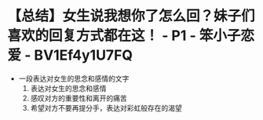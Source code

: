 # 【总结】女生说我想你了怎么回？妹子们喜欢的回复方式都在这！ - P1 - 笨小子恋爱 - BV1Ef4y1U7FQ

-   一段表达对女生的思念和感情的文字
    1.  表达对女生的思念和感情
    2.  感叹对方的重要性和离开的痛苦
    3.  希望对方不要再提分手，表达对彩虹般存在的渴望